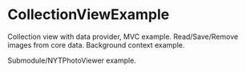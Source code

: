 # CollectionViewExample
Collection view with data provider, MVC example. Read/Save/Remove images from core data. Background context example.

Submodule/NYTPhotoViewer example.
